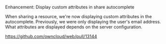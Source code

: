 Enhancement: Display custom attributes in share autocomplete

When sharing a resource, we're now displaying custom attributes in the autocomplete.
Previously, we were only displaying the user's email address.
What attributes are displayed depends on the server configuration.

https://github.com/owncloud/web/pull/13144
